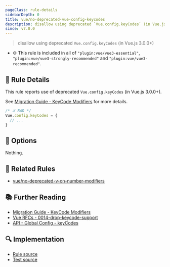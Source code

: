 ```yaml
---
pageClass: rule-details
sidebarDepth: 0
title: vue/no-deprecated-vue-config-keycodes
description: disallow using deprecated `Vue.config.keyCodes` (in Vue.js 3.0.0+)
since: v7.0.0
---
```

> disallow using deprecated `Vue.config.keyCodes` (in Vue.js 3.0.0+)

- :gear: This rule is included in all of `"plugin:vue/vue3-essential"`, `"plugin:vue/vue3-strongly-recommended"` and `"plugin:vue/vue3-recommended"`.

## :book: Rule Details

This rule reports use of deprecated `Vue.config.keyCodes` (in Vue.js 3.0.0+).

See [Migration Guide - KeyCode Modifiers](https://v3.vuejs.org/guide/migration/keycode-modifiers.html) for more details.

<eslint-code-block filename="a.js" language="javascript" :rules="{'vue/no-deprecated-vue-config-keycodes': ['error']}">

```js
/* ✗ BAD */
Vue.config.keyCodes = {
  // ...
}
```

</eslint-code-block>

## :wrench: Options

Nothing.

## :couple: Related Rules

- [vue/no-deprecated-v-on-number-modifiers]

[vue/no-deprecated-v-on-number-modifiers]: ./no-deprecated-v-on-number-modifiers.md

## :books: Further Reading

- [Migration Guide - KeyCode Modifiers]
- [Vue RFCs - 0014-drop-keycode-support]
- [API - Global Config - keyCodes]

[Migration Guide - KeyCode Modifiers]: https://v3.vuejs.org/guide/migration/keycode-modifiers.html
[Vue RFCs - 0014-drop-keycode-support]: https://github.com/vuejs/rfcs/blob/master/active-rfcs/0014-drop-keycode-support.md
[API - Global Config - keyCodes]: https://vuejs.org/v2/api/#keyCodes

## :mag: Implementation

- [Rule source](https://github.com/vuejs/eslint-plugin-vue/blob/master/lib/rules/no-deprecated-vue-config-keycodes.js)
- [Test source](https://github.com/vuejs/eslint-plugin-vue/blob/master/tests/lib/rules/no-deprecated-vue-config-keycodes.js)
